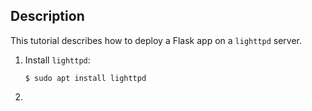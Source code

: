 Description
-----------

This tutorial describes how to deploy a Flask app on a `lighttpd` server.

1. Install `lighttpd`:

   ```$ sudo apt install lighttpd```
   
2. 
